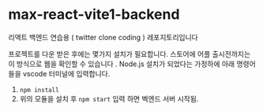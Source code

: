 # max-react-vite1-backend
리액트 백엔드 연습용 ( twitter clone coding ) 레포지토리입니다


프로젝트를 다운 받은 후에는 몇가지 설치가 필요합니다. 스토어에 어플 출시전까지는 이 방식으로 웹을 확인할 수 있습니다 .
Node.js 설치가 되었다는 가정하에 아래 명령어들을 vscode 터미널에 입력합니다.

1. `npm install`
3. 위의 모듈을 설치 후 `npm start` 입력 하면 벡엔드 서버 시작됨.
